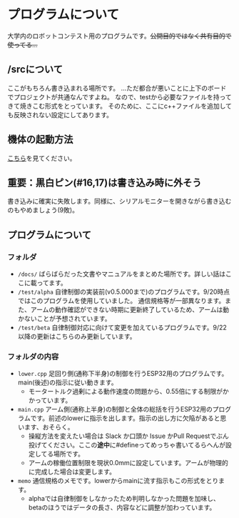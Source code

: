# プログラムについて
大学内のロボットコンテスト用のプログラムです。~~公開目的ではなく共有目的で使ってる...~~

## /srcについて
ここがもちろん書き込まれる場所です。
...ただ都合が悪いことに上下のボードでプロジェクトが共通なんですよね。
なので、testから必要なファイルを持ってきて焼きこむ形式をとっています。
そのために、ここにc++ファイルを追加しても反映されない設定にしてあります。

## 機体の起動方法
[こちら](./docs/Howtorun.md)を見てください。

## 重要：黒白ピン(#16,17)は書き込み時に外そう
書き込みに確実に失敗します。同様に、シリアルモニターを開きながら書き込むのもやめましょう(9敗)。

## プログラムについて
### フォルダ
- `/docs/`
  ばらばらだった文書やマニュアルをまとめた場所です。詳しい話はここに載ってます。
- `/test/alpha` 
  自律制御の実装前(v0.5.000まで)のプログラムです。9/20時点ではこのプログラムを使用していました。
  通信規格等が一部異なります。また、アームの動作確認ができない時期に更新終了しているため、アームは動かないことが予想されています。
- `/test/beta`
  自律制御対応に向けて変更を加えているプログラムです。9/22以降の更新はこちらのみ更新しています。
### フォルダの内容
- `lower.cpp` 足回り側(通称下半身)の制御を行うESP32用のプログラムです。main(後述)の指示に従い動きます。
  - モータートルク過剰による動作速度の問題から、0.55倍にする制限がかかっています。
- `main.cpp` アーム側(通称上半身)の制御と全体の総括を行うESP32用のプログラムです。前述のlowerに指示を出します。指示の出し方に欠陥があると思います、おそらく。
  - 操縦方法を変えたい場合は Slack か口頭か Issue かPull Requestでぶん投げてください。ここの**途中**に#defineってめっちゃ書いてるらへんが設定してる場所です。
  - アームの稼働位置制限を現状0.0mmに設定しています。アームが物理的に完成した場合は変更します。
- `memo` 通信規格のメモです。lowerからmainに流す指示もこの形式をとります。
  - alphaでは自律制御をしなかったため判明しなかった問題を加味し、betaのほうではデータの長さ、内容などに調整が加わっています。